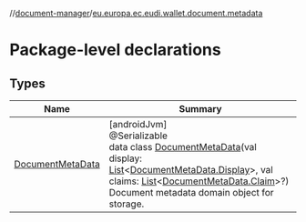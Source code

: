 //[document-manager](../../index.md)/[eu.europa.ec.eudi.wallet.document.metadata](index.md)

# Package-level declarations

## Types

| Name                                             | Summary                                                                                                                                                                                                                                                                                                                                                                                                                                                                                                  |
|--------------------------------------------------|----------------------------------------------------------------------------------------------------------------------------------------------------------------------------------------------------------------------------------------------------------------------------------------------------------------------------------------------------------------------------------------------------------------------------------------------------------------------------------------------------------|
| [DocumentMetaData](-document-meta-data/index.md) | [androidJvm]<br>@Serializable<br>data class [DocumentMetaData](-document-meta-data/index.md)(val display: [List](https://kotlinlang.org/api/latest/jvm/stdlib/kotlin.collections/-list/index.html)&lt;[DocumentMetaData.Display](-document-meta-data/-display/index.md)&gt;, val claims: [List](https://kotlinlang.org/api/latest/jvm/stdlib/kotlin.collections/-list/index.html)&lt;[DocumentMetaData.Claim](-document-meta-data/-claim/index.md)&gt;?)<br>Document metadata domain object for storage. |
